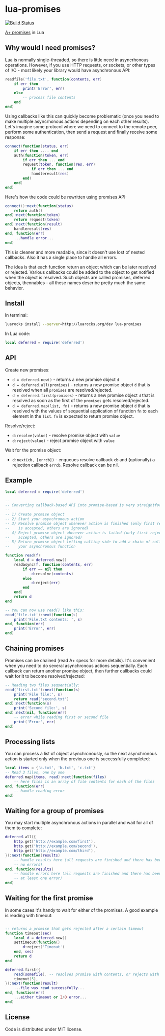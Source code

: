 # lua-promises

[![Build Status](https://travis-ci.org/Dynamic-Build/lua-promises.svg)](https://travis-ci.org/Dynamic-Build/lua-promises)

[A+ promises](https://promisesaplus.com/) in Lua

## Why would I need promises?

Lua is normally single-threaded, so there is little need in asyncrhonous
operations. However, if you use HTTP requests, or sockets, or other types of
I/O - most likely your library would have asynchronous API:
	
``` lua
readfile('file.txt', function(contents, err)
	if err then
		print('Error', err)
	else
		-- process file contents
	end
end)
```

Using callbacks like this can quickly become problematic (once you need to make
multiple asyncrhonous actions depending on each other results). Let's imagine
some protocol where we need to connect to the remote peer, perform some
authentication, then send a request and finally receive some response:

``` lua
connect(function(status, err)
	if err then .... end
	auth(function(token, err)
		if err then ... end
		request(token, function(res, err)
			if err then ... end
			handleresult(res)
		end)
	end)
end)
```

Here's how the code could be rewritten using promises API:

``` lua
connect():next(function(status)
	return auth()
end):next(function(token)
	return request(token)
end):next(function(result)
	handleresult(res)
end, function(err)
	...handle error...
end)
```

This is cleaner and more readable, since it doesn't use lost of nested
callbacks. Also it has a single place to handle all errors.

The idea is that each function return an object which can be later resolved or
rejected. Various callbacks could be added to the object to get notified when
the object is resolved. Such objects are called promises, deferred objects,
thennables - all these names describe pretty much the same behavior.

## Install

In terminal:

``` bash
luarocks install --server=http://luarocks.org/dev lua-promises
```

In Lua code:

``` lua
local deferred = require('deferred')
```

## API

Create new promises:

* `d = deferred.new()` - returns a new promise object `d`
* `d = deferred.all(promises)` - returns a new promise object `d` that is
	resolved when all `promises` are resolved/rejected.
* `d = deferred.first(promises)` - returns a new promise object `d` that is
	resolved as soon as the first of the `promises` gets resolved/rejected.
* `d = deferred.map(list, fn)` - returns a new promise object `d` that is
	resolved with the values of sequential application of function `fn` to each
	element in the `list`. `fn` is expected to return promise object.

Resolve/reject:

* `d:resolve(value)` - resolve promise object with `value`
* `d:reject(value)` - reject promise object with `value`

Wait for the promise object:

* `d:next(cb, [errcb])` - enqueues resolve callback `cb` and (optionally) a
	rejection callback `errcb`. Resolve callback can be nil.

## Example

``` lua
local deferred = require('deferred')

--
-- Converting callback-based API into promise-based is very straightforward:
-- 
-- 1) Create promise object
-- 2) Start your asynchronous action
-- 3) Resolve promise object whenever action is finished (only first resolution
--    is accepted, others are ignored)
-- 4) Reject promise object whenever action is failed (only first rejection is
--    accepted, others are ignored)
-- 5) Return promise object letting calling side to add a chain of callbacks to
--    your asynchronous function

function read(f)
	local d = deferred.new()
	readasync(f, function(contents, err)
		if err == nil then
			d:resolve(contents)
		else
			d:reject(err)
		end
	end)
	return d
end

-- You can now use read() like this:
read('file.txt'):next(function(s)
	print('File.txt contents: ', s)
end, function(err)
	print('Error', err)
end)
```

## Chaining promises

Promises can be chained (read A+ specs for more details). It's convenient when
you need to do several asynchronous actions sequentially. Each callback can
return another promise object, then further callbacks could wait for it to
become resolved/rejected:

``` lua
-- Reading two files sequentially:
read('first.txt'):next(function(s)
	print('File file:', s)
	return read('second.txt')
end):next(function(s)
	print('Second file:', s)
end):next(nil, function(err)
	-- error while reading first or second file
	print('Error', err)
end)
```

## Processing lists

You can process a list of object asynchronously, so the next asynchronous
action is started only when the previous one is successfully completed:

``` lua
local items = {'a.txt', 'b.txt', 'c.txt'}
-- Read 3 files, one by one
deferred.map(items, read):next(function(files)
	-- here files is an array of file contents for each of the files
end, function(err)
	-- handle reading error
end)
```

## Waiting for a group of promises

You may start multiple asynchronous actions in parallel and wait for all of
them to complete:

``` lua
deferred.all({
	http.get('http://example.com/first'),
	http.get('http://example.com/second'),
	http.get('http://example.com/third'),
}):next(function(results)
	-- handle results here (all requests are finished and there has been
	-- no errors)
end, function(results)
	-- handle errors here (all requests are finished and there has been
	-- at least one error)
end)
```

## Waiting for the first promise

In some cases it's handy to wait for either of the promises. A good example is reading with timeout:

``` lua

-- returns a promise that gets rejected after a certain timeout
function timeout(sec)
	local d = deferred.new()
	settimeout(function()
		d:reject('Timeout')
	end, sec)
	return d
end

deferred.first({
	read(somefile), -- resolves promise with contents, or rejects with error
	timeout(5),
}):next(function(result)
	...file was read successfully...
end, function(err)
	...either timeout or I/O error...
end)
```

## License

Code is distributed under MIT license.
